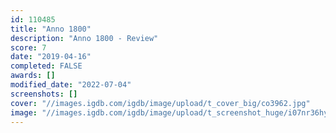 ```yaml
---
id: 110485
title: "Anno 1800"
description: "Anno 1800 - Review"
score: 7
date: "2019-04-16"
completed: FALSE
awards: []
modified_date: "2022-07-04"
screenshots: []
cover: "//images.igdb.com/igdb/image/upload/t_cover_big/co3962.jpg"
image: "//images.igdb.com/igdb/image/upload/t_screenshot_huge/i07nr36hygthpoegp9nw.jpg"
---
```

